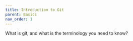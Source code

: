 ```yaml
---
title: Introduction to Git
parent: Basics
nav_order: 1
---
```


What is git, and what is the terminology you need to know?